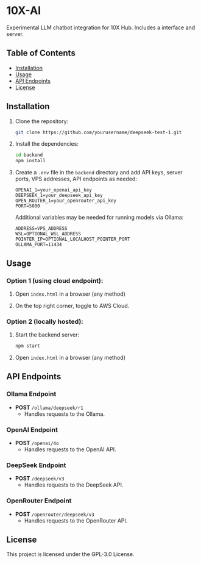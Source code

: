 # 10X-AI

Experimental LLM chatbot integration for 10X Hub. Includes a interface and server.

## Table of Contents

- [Installation](#installation)
- [Usage](#usage)
- [API Endpoints](#api-endpoints)
- [License](#license)

## Installation

1. Clone the repository:
    ```sh
    git clone https://github.com/yourusername/deepseek-test-1.git
    ```

2. Install the dependencies:
    ```sh
    cd backend
    npm install
    ```

3. Create a `.env` file in the `backend` directory and add API keys, server ports, VPS addresses, API endpoints as needed:
    ```env
    OPENAI_1=your_openai_api_key
    DEEPSEEK_1=your_deepseek_api_key
    OPEN_ROUTER_1=your_openrouter_api_key
    PORT=5000
    ```
    Additional variables may be needed for running models via Ollama:
    ```env
    ADDRESS=VPS_ADDRESS
    WSL=OPTIONAL_WSL_ADDRESS
    POINTER_IP=OPTIONAL_LOCALHOST_POINTER_PORT
    OLLAMA_PORT=11434
    ```

## Usage

### Option 1 (using cloud endpoint):

1. Open `index.html` in a browser (any method)
   
2. On the top right corner, toggle to AWS Cloud.

### Option 2 (locally hosted):

1. Start the backend server:
    ```sh
    npm start
    ```

2. Open `index.html` in a browser (any method)

## API Endpoints

### Ollama Endpoint

- **POST** `/ollama/deepseek/r1`
    - Handles requests to the  Ollama.

### OpenAI Endpoint

- **POST** `/openai/4o`
    - Handles requests to the OpenAI API.

### DeepSeek Endpoint

- **POST** `/deepseek/v3`
    - Handles requests to the DeepSeek API.

### OpenRouter Endpoint

- **POST** `/openrouter/deepseek/v3`
    - Handles requests to the OpenRouter API.

## License

This project is licensed under the GPL-3.0 License.
